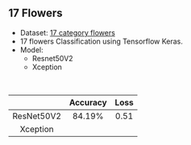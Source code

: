 ## 17 Flowers
- Dataset: <a href='https://www.kaggle.com/datasets/saidakbarp/17-category-flowers'>17 category flowers</a>
- 17 flowers Classification using Tensorflow Keras.
- Model:
  - Resnet50V2
  - Xception


</br>

|                      | Accuracy          | Loss              |
| :------------------: | :----------------:| :---------------: |
| ResNet50V2           |   84.19%          |  0.51             |
| Xception             |              |                  |

</br>



